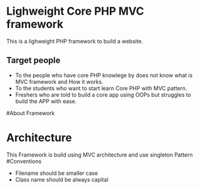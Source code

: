 
# Lighweight Core PHP MVC framework
This is a lighweight PHP framework to build a website.

## Target people
* To the people who have core PHP knowlege by does not know what is MVC framework and How it works.
* To the students who want to start learn Core PHP with MVC pattern.
* Freshers who are told to build a core app using OOPs but struggles to build the APP with ease.

#About Framework 
# Architecture 
This Framework is build using MVC architecture and use singleton Pattern
#Conventions
* Filename should be smaller case
* Class name should be always capital
